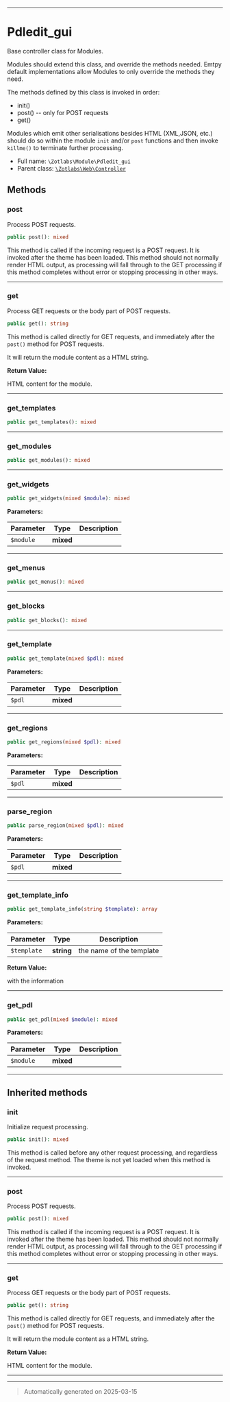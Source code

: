 ***

# Pdledit_gui

Base controller class for Modules.

Modules should extend this class, and override the methods needed. Emtpy
default implementations allow Modules to only override the methods they
need.

The methods defined by this class is invoked in order:

  - init()
  - post() -- only for POST requests
  - get()

Modules which emit other serialisations besides HTML (XML,JSON, etc.) should
do so within the module `init` and/or `post` functions and then invoke
`killme()` to terminate further processing.

* Full name: `\Zotlabs\Module\Pdledit_gui`
* Parent class: [`\Zotlabs\Web\Controller`](../Web/Controller.md)




## Methods


### post

Process POST requests.

```php
public post(): mixed
```

This method is called if the incoming request is a POST request. It is
invoked after the theme has been loaded. This method should not normally
render HTML output, as processing will fall through to the GET processing
if this method completes without error or stopping processing in other
ways.










***

### get

Process GET requests or the body part of POST requests.

```php
public get(): string
```

This method is called directly for GET requests, and immediately after the
`post()` method for POST requests.

It will return the module content as a HTML string.







**Return Value:**

HTML content for the module.




***

### get_templates



```php
public get_templates(): mixed
```












***

### get_modules



```php
public get_modules(): mixed
```












***

### get_widgets



```php
public get_widgets(mixed $module): mixed
```








**Parameters:**

| Parameter | Type | Description |
|-----------|------|-------------|
| `$module` | **mixed** |  |





***

### get_menus



```php
public get_menus(): mixed
```












***

### get_blocks



```php
public get_blocks(): mixed
```












***

### get_template



```php
public get_template(mixed $pdl): mixed
```








**Parameters:**

| Parameter | Type | Description |
|-----------|------|-------------|
| `$pdl` | **mixed** |  |





***

### get_regions



```php
public get_regions(mixed $pdl): mixed
```








**Parameters:**

| Parameter | Type | Description |
|-----------|------|-------------|
| `$pdl` | **mixed** |  |





***

### parse_region



```php
public parse_region(mixed $pdl): mixed
```








**Parameters:**

| Parameter | Type | Description |
|-----------|------|-------------|
| `$pdl` | **mixed** |  |





***

### get_template_info



```php
public get_template_info(string $template): array
```








**Parameters:**

| Parameter | Type | Description |
|-----------|------|-------------|
| `$template` | **string** | the name of the template |


**Return Value:**

with the information




***

### get_pdl



```php
public get_pdl(mixed $module): mixed
```








**Parameters:**

| Parameter | Type | Description |
|-----------|------|-------------|
| `$module` | **mixed** |  |





***


## Inherited methods


### init

Initialize request processing.

```php
public init(): mixed
```

This method is called before any other request processing, and
regardless of the request method. The theme is not yet loaded when
this method is invoked.










***

### post

Process POST requests.

```php
public post(): mixed
```

This method is called if the incoming request is a POST request. It is
invoked after the theme has been loaded. This method should not normally
render HTML output, as processing will fall through to the GET processing
if this method completes without error or stopping processing in other
ways.










***

### get

Process GET requests or the body part of POST requests.

```php
public get(): string
```

This method is called directly for GET requests, and immediately after the
`post()` method for POST requests.

It will return the module content as a HTML string.







**Return Value:**

HTML content for the module.




***


***
> Automatically generated on 2025-03-15
